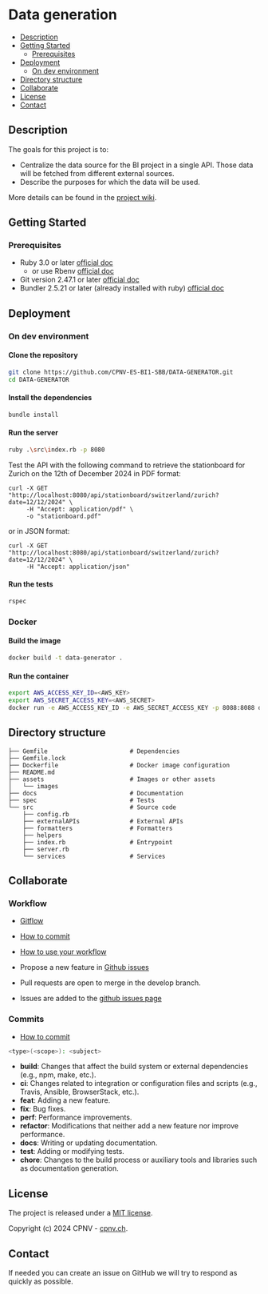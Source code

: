 # Data generation

* [Description](#description)
* [Getting Started](#getting-started)
    * [Prerequisites](#prerequisites)
* [Deployment](#deployment)
    * [On dev environment](#on-dev-environment)
* [Directory structure](#directory-structure)
* [Collaborate](#collaborate)
* [License](#license)
* [Contact](#contact)

## Description

The goals for this project is to:

- Centralize the data source for the BI project in a single API. Those data will be fetched from different external
  sources.
- Describe the purposes for which the data will be used.

More details can be found in the [project wiki](https://github.com/CPNV-ES-BI1-SBB/DATA-GENERATOR/wiki).

## Getting Started

### Prerequisites

* Ruby 3.0 or later [official doc](https://www.ruby-lang.org/fr/downloads/)
    * or use Rbenv [official doc](https://github.com/rbenv/rbenv#readme)
* Git version 2.47.1 or later [official doc](https://git-scm.com/)
* Bundler 2.5.21 or later (already installed with ruby) [official doc](https://bundler.io/)

## Deployment

### On dev environment

#### Clone the repository

```bash
git clone https://github.com/CPNV-ES-BI1-SBB/DATA-GENERATOR.git
cd DATA-GENERATOR
```

#### Install the dependencies

```bash
bundle install
```

#### Run the server

```bash
ruby .\src\index.rb -p 8080
```

Test the API with the following command to retrieve the stationboard for Zurich on the 12th of December 2024 in PDF
format:

```shell
curl -X GET "http://localhost:8080/api/stationboard/switzerland/zurich?date=12/12/2024" \
     -H "Accept: application/pdf" \
     -o "stationboard.pdf"
```

or in JSON format:

```shell
curl -X GET "http://localhost:8080/api/stationboard/switzerland/zurich?date=12/12/2024" \
     -H "Accept: application/json"
```

#### Run the tests

```bash
rspec
```

### Docker

#### Build the image

```bash
docker build -t data-generator .
```

#### Run the container

```bash
export AWS_ACCESS_KEY_ID=<AWS_KEY>
export AWS_SECRET_ACCESS_KEY=<AWS_SECRET>
docker run -e AWS_ACCESS_KEY_ID -e AWS_SECRET_ACCESS_KEY -p 8088:8088 data-generator
```

## Directory structure

```shell
├── Gemfile                       # Dependencies
├── Gemfile.lock                  
├── Dockerfile                    # Docker image configuration                  
├── README.md                     
├── assets                        # Images or other assets
│   └── images
├── docs                          # Documentation
├── spec                          # Tests
└── src                           # Source code 
    ├── config.rb
    ├── externalAPIs              # External APIs
    ├── formatters                # Formatters
    ├── helpers
    ├── index.rb                  # Entrypoint    
    ├── server.rb
    └── services                  # Services
```

## Collaborate

### Workflow

* [Gitflow](https://www.atlassian.com/fr/git/tutorials/comparing-workflows/gitflow-workflow#:~:text=Gitflow%20est%20l'un%20des,les%20hotfix%20vers%20la%20production.)
* [How to commit](https://www.conventionalcommits.org/en/v1.0.0/)
* [How to use your workflow](https://nvie.com/posts/a-successful-git-branching-model/)

* Propose a new feature in [Github issues](https://github.com/CPNV-ES-BI1-SBB/DATA-GENERATOR/issues)
* Pull requests are open to merge in the develop branch.
* Issues are added to the [github issues page](https://github.com/CPNV-ES-BI1-SBB/DATA-GENERATOR/issues)

### Commits

* [How to commit](https://www.conventionalcommits.org/en/v1.0.0/)

```bash
<type>(<scope>): <subject>
```

- **build**: Changes that affect the build system or external dependencies (e.g., npm, make, etc.).
- **ci**: Changes related to integration or configuration files and scripts (e.g., Travis, Ansible, BrowserStack, etc.).
- **feat**: Adding a new feature.
- **fix**: Bug fixes.
- **perf**: Performance improvements.
- **refactor**: Modifications that neither add a new feature nor improve performance.
- **docs**: Writing or updating documentation.
- **test**: Adding or modifying tests.
- **chore**: Changes to the build process or auxiliary tools and libraries such as documentation generation.

## License

The project is released under a [MIT license](./LICENSE).

Copyright (c) 2024 CPNV - [cpnv.ch](https://cpnv.ch).

## Contact

If needed you can create an issue on GitHub we will try to respond as quickly as possible.